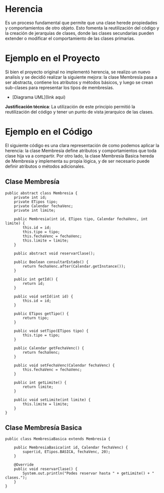 # Herencia
Es un proceso fundamental que permite que una clase herede propiedades y comportamientos de otro objeto. Esto fomenta la reutilización del código y la creación de jerarquías de clases, donde las clases secundarias pueden extender o modificar el comportamiento de las clases primarias.

# Ejemplo en el Proyecto 

Si bien el proyecto original no implementó herencia, se realizo un nuevo analisís y se decidió realizar la siguiente mejora: la clase Membresía pasa a ser abstracta, contiene los atributos y métodos básicos, y luego se crean sub-clases para representar los tipos de membresías.
- [Diagrama UML](link aqui)

**Justificación técnica**: La utilización de este principio permitió la reutilización del código y tener un punto de vista jerarquico de las clases.

# Ejemplo en el Código
El siguiente código es una clara representación de como podemos aplicar la herencia: la clase Membresía define atributos y comportamientos que toda clase hija va a compartir. Por otro lado, la clase Membresía Basica hereda de Membresia y implementa su propia lógica, y de ser necesario puede definir atributos o métodos adicionales.

## Clase Membresía
```
public abstract class Membresia {
    private int id;
    private ETipos tipo;
    private Calendar fechaVenc;
    private int limite;

    public Membresia(int id, ETipos tipo, Calendar fechaVenc, int limite) {
        this.id = id;
        this.tipo = tipo;
        this.fechaVenc = fechaVenc;
        this.limite = limite;
    }

    public abstract void reservarClase();

    public Boolean consultarEstado() {
        return fechaVenc.after(Calendar.getInstance());
    }

    public int getId() {
        return id;
    }

    public void setId(int id) {
        this.id = id;
    }

    public ETipos getTipo() {
        return tipo;
    }

    public void setTipo(ETipos tipo) {
        this.tipo = tipo;
    }

    public Calendar getFechaVenc() {
        return fechaVenc;
    }

    public void setFechaVenc(Calendar fechaVenc) {
        this.fechaVenc = fechaVenc;
    }

    public int getLimite() {
        return limite;
    }

    public void setLimite(int limite) {
        this.limite = limite;
    }
}
```

## Clase Membresía Basica
```
public class MembresiaBasica extends Membresia {

    public MembresiaBasica(int id, Calendar fechaVenc) {
        super(id, ETipos.BASICA, fechaVenc, 20);
    }

    @Override
    public void reservarClase() {
        System.out.println("Podes reservar hasta " + getLimite() + " clases.");
    }
}
```
